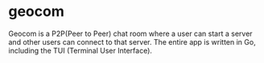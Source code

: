 # geocom

Geocom is a P2P(Peer to Peer) chat room where a user can start a server and other users can connect to that server. The entire app is written in Go, including the TUI (Terminal User Interface).

